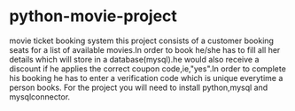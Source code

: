 # python-movie-project
movie ticket booking system
this project consists of a customer booking seats for a list of available movies.In order to book he/she has to fill all her details which will store in a database(mysql).he would also receive a discount if he applies the correct coupon code,ie,"yes".In order to complete his booking he has to enter a verification code which is unique everytime a person books.
For the project you will need to install python,mysql and mysqlconnector. 
